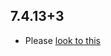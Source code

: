 ## 7.4.13+3

- Please [look to this]((https://dooboolab.github.io/flutter_sound/doc/book/CHANGELOG.html))
